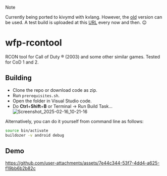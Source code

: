 > [!NOTE]
> Currently being ported to kivymd with kvlang. However, the [old](https://github.com/Wolf-Pack-Clan/wfp-rcontool/tree/main/old) version can be used.
> A test build is uploaded at this [URL](https://cytfiles.optikl.ink/wfprcon-debug.apk) every now and then. 😉️

# wfp-rcontool
RCON tool for Call of Duty ® (2003) and some other similar games. Tested for CoD 1 and 2.

## Building
 - Clone the repo or download code as zip.
 - Run `prerequisites.sh`.
 - Open the folder in Visual Studio code.
 - Do **Ctrl**+**Shift**+**B** or Terminal -> Run Build Task...
![Screenshot_2025-02-16_10-21-16](https://github.com/user-attachments/assets/d2b62a78-c5e7-42e0-88b9-82e04f9d456c)

Alternatively, you can do it yourself from command line as follows:
 ```bash
 source bin/activate
 buildozer -v android debug
 ```


## Demo


https://github.com/user-attachments/assets/7e44c344-53f7-4dd4-a625-f19bb6b2b82c

